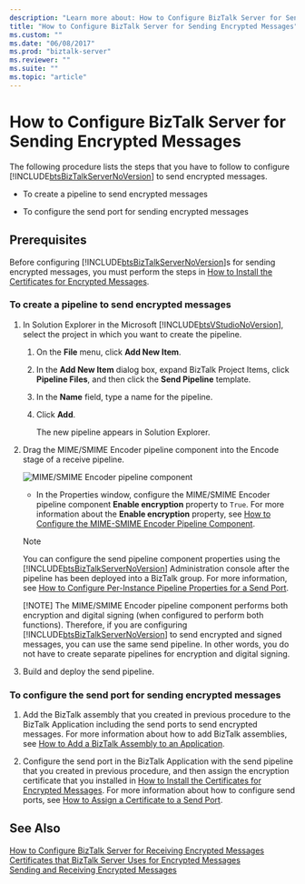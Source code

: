 ```yaml
---
description: "Learn more about: How to Configure BizTalk Server for Sending Encrypted Messages"
title: "How to Configure BizTalk Server for Sending Encrypted Messages"
ms.custom: ""
ms.date: "06/08/2017"
ms.prod: "biztalk-server"
ms.reviewer: ""
ms.suite: ""
ms.topic: "article"
---
```

# How to Configure BizTalk Server for Sending Encrypted Messages
The following procedure lists the steps that you have to follow to configure [!INCLUDE[btsBizTalkServerNoVersion](../includes/btsbiztalkservernoversion-md.md)] to send encrypted messages.  
  
-   To create a pipeline to send encrypted messages  
  
-   To configure the send port for sending encrypted messages  
  
## Prerequisites  
 Before configuring [!INCLUDE[btsBizTalkServerNoVersion](../includes/btsbiztalkservernoversion-md.md)]s for sending encrypted messages, you must perform the steps in [How to Install the Certificates for Encrypted Messages](../core/how-to-install-the-certificates-for-encrypted-messages.md).  
  
### To create a pipeline to send encrypted messages  
  
1. In Solution Explorer in the Microsoft [!INCLUDE[btsVStudioNoVersion](../includes/btsvstudionoversion-md.md)], select the project in which you want to create the pipeline.  
  
   1.  On the **File** menu, click **Add New Item**.  
  
   2.  In the **Add New Item** dialog box, expand BizTalk Project Items, click **Pipeline Files**, and then click the **Send Pipeline** template.  
  
   3.  In the **Name** field, type a name for the pipeline.  
  
   4.  Click **Add**.  
  
        The new pipeline appears in Solution Explorer.  
  
2. Drag the MIME/SMIME Encoder pipeline component into the Encode stage of a receive pipeline.  
  
    ![MIME&#47;SMIME Encoder pipeline component](../core/media/bts-dev-mimesmimeencoder.gif "BTS_DEV_MIMESMIMEEncoder")  
  
   -   In the Properties window, configure the MIME/SMIME Encoder pipeline component **Enable encryption** property to `True`. For more information about the **Enable encryption** property, see [How to Configure the MIME-SMIME Encoder Pipeline Component](../core/how-to-configure-the-mime-smime-encoder-pipeline-component.md).  
  
   > [!NOTE]
   >  You can configure the send pipeline component properties using the [!INCLUDE[btsBizTalkServerNoVersion](../includes/btsbiztalkservernoversion-md.md)] Administration console after the pipeline has been deployed into a BizTalk group. For more information, see [How to Configure Per-Instance Pipeline Properties for a Send Port](../core/how-to-configure-per-instance-pipeline-properties-for-a-send-port.md).  
   > 
   > [!NOTE]
   >  The MIME/SMIME Encoder pipeline component performs both encryption and digital signing (when configured to perform both functions). Therefore, if you are configuring [!INCLUDE[btsBizTalkServerNoVersion](../includes/btsbiztalkservernoversion-md.md)] to send encrypted and signed messages, you can use the same send pipeline. In other words, you do not have to create separate pipelines for encryption and digital signing.  
  
3. Build and deploy the send pipeline.  
  
### To configure the send port for sending encrypted messages  
  
1.  Add the BizTalk assembly that you created in previous procedure to the BizTalk Application including the send ports to send encrypted messages. For more information about how to add BizTalk assemblies, see [How to Add a BizTalk Assembly to an Application](../core/how-to-add-a-biztalk-assembly-to-an-application.md).  
  
2.  Configure the send port in the BizTalk Application with the send pipeline that you created in previous procedure, and then assign the encryption certificate that you installed in [How to Install the Certificates for Encrypted Messages](../core/how-to-install-the-certificates-for-encrypted-messages.md). For more information about how to configure send ports, see [How to Assign a Certificate to a Send Port](../core/how-to-assign-a-certificate-to-a-send-port.md).  
  
## See Also  
 [How to Configure BizTalk Server for Receiving Encrypted Messages](../core/how-to-configure-biztalk-server-for-receiving-encrypted-messages.md)   
 [Certificates that BizTalk Server Uses for Encrypted Messages](../core/certificates-that-biztalk-server-uses-for-encrypted-messages.md)   
 [Sending and Receiving Encrypted Messages](../core/sending-and-receiving-encrypted-messages.md)
